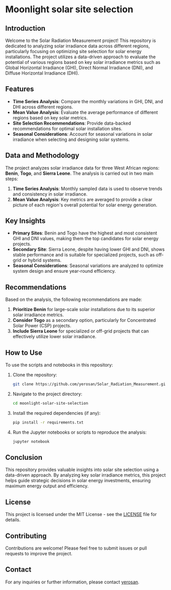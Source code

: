 # Moonlight solar site selection

## Introduction

Welcome to the Solar Radiation Measurement project! This repository is dedicated to analyzing solar irradiance data across different regions, particularly focusing on optimizing site selection for solar energy installations. The project utilizes a data-driven approach to evaluate the potential of various regions based on key solar irradiance metrics such as Global Horizontal Irradiance (GHI), Direct Normal Irradiance (DNI), and Diffuse Horizontal Irradiance (DHI).

## Features

- **Time Series Analysis**: Compare the monthly variations in GHI, DNI, and DHI across different regions.
- **Mean Value Analysis**: Evaluate the average performance of different regions based on key solar metrics.
- **Site Selection Recommendations**: Provide data-backed recommendations for optimal solar installation sites.
- **Seasonal Considerations**: Account for seasonal variations in solar irradiance when selecting and designing solar systems.

## Data and Methodology

The project analyzes solar irradiance data for three West African regions: **Benin**, **Togo**, and **Sierra Leone**. The analysis is carried out in two main steps:

1. **Time Series Analysis**: Monthly sampled data is used to observe trends and consistency in solar irradiance.
2. **Mean Value Analysis**: Key metrics are averaged to provide a clear picture of each region's overall potential for solar energy generation.

## Key Insights

- **Primary Sites**: Benin and Togo have the highest and most consistent GHI and DNI values, making them the top candidates for solar energy projects.
- **Secondary Site**: Sierra Leone, despite having lower GHI and DNI, shows stable performance and is suitable for specialized projects, such as off-grid or hybrid systems.
- **Seasonal Considerations**: Seasonal variations are analyzed to optimize system design and ensure year-round efficiency.

## Recommendations

Based on the analysis, the following recommendations are made:

1. **Prioritize Benin** for large-scale solar installations due to its superior solar irradiance metrics.
2. **Consider Togo** as a secondary option, particularly for Concentrated Solar Power (CSP) projects.
3. **Include Sierra Leone** for specialized or off-grid projects that can effectively utilize lower solar irradiance.

## How to Use

To use the scripts and notebooks in this repository:

1. Clone the repository:
    ```bash
    git clone https://github.com/yerosan/Solar_Radiation_Measurement.git
    ```
2. Navigate to the project directory:
    ```bash
    cd moonlight-solar-site-selection
    ```
3. Install the required dependencies (if any):
    ```bash
    pip install -r requirements.txt
    ```
4. Run the Jupyter notebooks or scripts to reproduce the analysis:
    ```bash
    jupyter notebook
    ```

## Conclusion

This repository provides valuable insights into solar site selection using a data-driven approach. By analyzing key solar irradiance metrics, this project helps guide strategic decisions in solar energy investments, ensuring maximum energy output and efficiency.

## License

This project is licensed under the MIT License - see the [LICENSE](LICENSE) file for details.

## Contributing

Contributions are welcome! Please feel free to submit issues or pull requests to improve the project.

## Contact

For any inquiries or further information, please contact [yerosan](yerosan).
